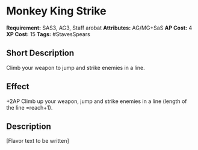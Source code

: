 # Monkey King Strike

 **Requirement:** SAS3, AG3, Staff arobat
 **Attributes:** AG/MG+SaS
 **AP Cost:** 4
 **XP Cost:** 15
 **Tags:** #StavesSpears

## Short Description
Climb your weapon to jump and strike enemies in a line.

## Effect
+2AP Climb up your weapon, jump and strike enemies in a line (length of the line =reach+1).

## Description
[Flavor text to be written]